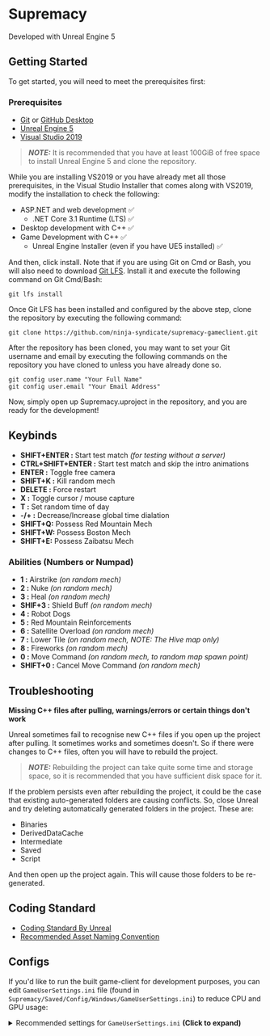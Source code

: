 # Supremacy
Developed with Unreal Engine 5

## Getting Started
To get started, you will need to meet the prerequisites first:

### Prerequisites
+ [Git](https://git-scm.com/download) or [GitHub Desktop](https://desktop.github.com/)
+ [Unreal Engine 5](https://www.unrealengine.com/en-US/unreal-engine-5)
+ [Visual Studio 2019](https://visualstudio.microsoft.com/downloads/)

> **_NOTE:_**  It is recommended that you have at least 100GiB of free space to install Unreal Engine 5 and clone the repository.

While you are installing VS2019 or you have already met all those prerequisites, in the Visual Studio Installer that comes along with VS2019, modify the installation to check the following:

- ASP.NET and web development ✅
  - .NET Core 3.1 Runtime (LTS) ✅
- Desktop development with C++ ✅
- Game Development with C++ ✅
  - Unreal Engine Installer (even if you have UE5 installed) ✅

And then, click install. Note that if you are using Git on Cmd or Bash, you will also need to download [Git LFS](https://git-lfs.github.com/). Install it and execute the following command on Git Cmd/Bash:

```
git lfs install
```

Once Git LFS has been installed and configured by the above step, clone the repository by executing the following command:

```
git clone https://github.com/ninja-syndicate/supremacy-gameclient.git
```

After the repository has been cloned, you may want to set your Git username and email by executing the following commands on the repository you have cloned to unless you have already done so.

```
git config user.name "Your Full Name"
git config user.email "Your Email Address"
```

Now, simply open up Supremacy.uproject in the repository, and you are ready for the development!

## Keybinds

- **SHIFT+ENTER :** Start test match *(for testing without a server)*
- **CTRL+SHIFT+ENTER :** Start test match and skip the intro animations
- **ENTER :** Toggle free camera
- **SHIFT+K :** Kill random mech
- **DELETE :** Force restart
- **X :** Toggle cursor / mouse capture
- **T :** Set random time of day
- **-/+ :** Decrease/Increase global time dialation
- **SHIFT+Q:** Possess Red Mountain Mech
- **SHIFT+W:** Possess Boston Mech
- **SHIFT+E:** Possess Zaibatsu Mech

### Abilities (Numbers or Numpad)
- **1 :** Airstrike *(on random mech)*
- **2 :** Nuke *(on random mech)*
- **3 :** Heal *(on random mech)*
- **SHIF+3 :** Shield Buff *(on random mech)*
- **4 :** Robot Dogs
- **5 :** Red Mountain Reinforcements
- **6 :** Satellite Overload *(on random mech)*
- **7 :** Lower Tile *(on random mech, NOTE: The Hive map only)*
- **8 :** Fireworks *(on random mech)*
- **0 :** Move Command *(on random mech, to random map spawn point)*
- **SHIFT+0 :** Cancel Move Command *(on random mech)*

## Troubleshooting
**Missing C++ files after pulling, warnings/errors or certain things don't work**

Unreal sometimes fail to recognise new C++ files if you open up the project after pulling. It sometimes works and sometimes doesn't. So if there were changes to C++ files, often you will have to rebuild the project.

> **_NOTE:_**  Rebuilding the project can take quite some time and storage space, so it is recommended that you have sufficient disk space for it.

If the problem persists even after rebuilding the project, it could be the case that existing auto-generated folders are causing conflicts. So, close Unreal and try deleting automatically generated folders in the project. These are:

- Binaries
- DerivedDataCache
- Intermediate
- Saved
- Script

And then open up the project again. This will cause those folders to be re-generated.

## Coding Standard
+ [Coding Standard By Unreal](https://docs.unrealengine.com/4.27/en-US/ProductionPipelines/DevelopmentSetup/CodingStandard/)
+ [Recommended Asset Naming Convention](https://docs.unrealengine.com/4.27/en-US/ProductionPipelines/AssetNaming/)

## Configs
If you'd like to run the built game-client for development purposes, you can edit `GameUserSettings.ini` file (found in `Supremacy/Saved/Config/Windows/GameUserSettings.ini`) to reduce CPU and GPU usage:

<details>
  <summary>Recommended settings for <code>GameUserSettings.ini</code> <strong>(Click to expand)</strong></summary>
  
```ini
[ScalabilityGroups]
sg.ResolutionQuality=10
sg.ViewDistanceQuality=3
sg.AntiAliasingQuality=0
sg.ShadowQuality=0
sg.PostProcessQuality=0
sg.TextureQuality=0
sg.EffectsQuality=0
sg.FoliageQuality=0
sg.ShadingQuality=0
sg.GlobalIlluminationQuality=0
sg.ReflectionQuality=0

[/Script/Engine.GameUserSettings]
bUseVSync=False
bUseDynamicResolution=False
ResolutionSizeX=640
ResolutionSizeY=480
LastUserConfirmedResolutionSizeX=640
LastUserConfirmedResolutionSizeY=480
WindowPosX=-1
WindowPosY=-1
FullscreenMode=2
LastConfirmedFullscreenMode=2
PreferredFullscreenMode=1
Version=5
AudioQualityLevel=0
LastConfirmedAudioQualityLevel=0
FrameRateLimit=30.000000
DesiredScreenWidth=1280
bUseDesiredScreenHeight=False
DesiredScreenHeight=720
LastUserConfirmedDesiredScreenWidth=1280
LastUserConfirmedDesiredScreenHeight=720
LastRecommendedScreenWidth=-1.000000
LastRecommendedScreenHeight=-1.000000
LastCPUBenchmarkResult=-1.000000
LastGPUBenchmarkResult=-1.000000
LastGPUBenchmarkMultiplier=1.000000
bUseHDRDisplayOutput=False
HDRDisplayOutputNits=1000
```
</details>
